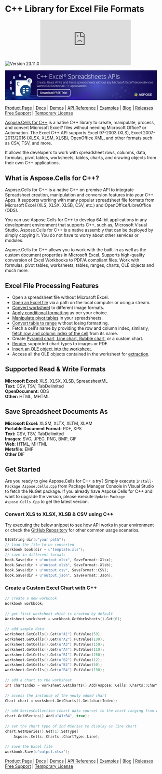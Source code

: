 # C++ Library for Excel File Formats

![Version 23.11.0](https://img.shields.io/badge/nuget-v23.11.0-blue) ![NuGet](https://img.shields.io/nuget/dt/Aspose.Cells.Cpp)

[![banner](https://raw.githubusercontent.com/Aspose/aspose.github.io/master/img/banners/aspose_cells-for-cpp-banner.png)](https://releases.aspose.com/cells/cpp/)

[Product Page](https://products.aspose.com/cells/cpp/) | [Docs](https://docs.aspose.com/cells/cpp/) | [Demos](https://products.aspose.app/cells/family) | [API Reference](https://reference.aspose.com/cells/cpp) | [Examples](https://github.com/aspose-cells/Aspose.Cells-for-C) | [Blog](https://blog.aspose.com/category/cells/) | [Releases](https://releases.aspose.com/cells/cpp/) | [Free Support](https://forum.aspose.com/c/cells) | [Temporary License](https://purchase.aspose.com/temporary-license/)

[Aspose.Cells for C++](https://products.aspose.com/cells/cpp/) is a native C++ library to create, manipulate, process, and convert Microsoft Excel? files without needing Microsoft Office? or Automation. The Excel C++ API supports Excel 97-2003 (XLS), Excel 2007-2013/2016 (XLSX, XLSM, XLSB), OpenOffice XML, and other formats such as CSV, TSV, and more.

It allows the developers to work with spreadsheet rows, columns, data, formulas, pivot tables, worksheets, tables, charts, and drawing objects from their own C++ applications.

## What is Aspose.Cells for C++?

Aspose.Cells for C++ is a native C++ on premise API to integrate Spreadsheet creation, manipulation and conversion features into your C++ Apps. It supports working with many popular spreadsheet file formats from Microsoft Excel (XLS, XLSX, XLSB, CSV, etc.) and OpenOffice/LibreOffice (ODS).

You can use Aspose.Cells for C++ to develop 64-bit applications in any development environment that supports C++, such as, Microsoft Visual Studio. Aspose.Cells for C++ is a native assembly that can be deployed by simply copying it. You do not have to worry about other services or modules.

Aspose.Cells for C++ allows you to work with the built-in as well as the custom document properties in Microsoft Excel. Supports high-quality conversion of Excel Workbooks to PDF/A compliant files. Work with formulas, pivot tables, worksheets, tables, ranges, charts, OLE objects and much more.

## Excel File Processing Features

- Open a spreadsheet file without Microsoft Excel.
- [Open an Excel file](https://docs.aspose.com/cells/cpp/different-ways-to-open-files/) via a path on the local computer or using a stream.
- [Convert worksheet](https://docs.aspose.com/cells/cpp/converting-worksheet-to-different-image-formats/) to different image formats.
- [Apply conditional formatting](https://docs.aspose.com/cells/cpp/apply-conditional-formatting-in-worksheet/) as per your choice.
- [Manipulate pivot tables](https://docs.aspose.com/cells/cpp/manipulate-pivot-table/) in your spreadsheets.
- [Convert table to range](https://docs.aspose.com/cells/cpp/tables-and-ranges/) without losing formatting.
- Fetch a cell's name by providing the row and column index, similarly, [fetch row and column index of the cell](https://docs.aspose.com/cells/cpp/names-and-indices/) from its name.
- Create [Pyramid chart, Line chart, Bubble chart](https://docs.aspose.com/cells/cpp/creating-and-customizing-charts/), or a custom chart.
- [Render](https://docs.aspose.com/cells/cpp/chart-rendering/) supported chart types to images or PDF.
- [Insert an OLE object into the worksheet](https://docs.aspose.com/cells/cpp/inserting-ole-objects-into-the-worksheet/).
- Access all the OLE objects contained in the worksheet for [extraction](https://docs.aspose.com/cells/cpp/extracting-ole-objects-from-worksheet/).

## Supported Read & Write Formats

**Microsoft Excel:** XLS, XLSX, XLSB, SpreadsheetML\
**Text:** CSV, TSV, TabDelimited\
**OpenDocument:** ODS\
**Other:** HTML, MHTML

## Save Spreadsheet Documents As

**Microsoft Excel:** XLSM, XLTX, XLTM, XLAM\
**Portable Document Format:** PDF, XPS\
**Text:** CSV, TSV, TabDelimited\
**Images:** SVG, JPEG, PNG, BMP, GIF\
**Web:** HTML, MHTML\
**Metafile:** EMF\
**Other** DIF

## Get Started

Are you ready to give Aspose.Cells for C++ a try? Simply execute `Install-Package Aspose.Cells.Cpp` from Package Manager Console in Visual Studio to fetch the NuGet package. If you already have Aspose.Cells for C++ and want to upgrade the version, please execute `Update-Package Aspose.Cells.Cpp` to get the latest version.

### Convert XLS to XLSX, XLSB & CSV using C++

Try executing the below snippet to see how API works in your environment or check the [GitHub Repository](https://github.com/aspose-cells/Aspose.Cells-for-C) for other common usage scenarios.

```c++
U16String dir(u"your path");
// load the file to be converted
Workbook book(dir + u"template.xls");
// save in different formats
book.Save(dir + u"output.xlsx", SaveFormat::Xlsx);
book.Save(dir + u"output.xlsb", SaveFormat::Xlsb);
book.Save(dir + u"output.csv", SaveFormat::CSV);
book.Save(dir + u"output.json", SaveFormat::Json);
```

### Create a Custom Excel Chart with C++

```c++
// create a new workbook
Workbook workbook;

// get first worksheet which is created by default
Worksheet worksheet = workbook.GetWorksheets().Get(0);

// add sample data
worksheet.GetCells().Get(u"A1").PutValue(50);
worksheet.GetCells().Get(u"A2").PutValue(100);
worksheet.GetCells().Get(u"A3").PutValue(150);
worksheet.GetCells().Get(u"A4").PutValue(110);
worksheet.GetCells().Get(u"B1").PutValue(260);
worksheet.GetCells().Get(u"B2").PutValue(12);
worksheet.GetCells().Get(u"B3").PutValue(50);
worksheet.GetCells().Get(u"B4").PutValue(100);

// add a chart to the worksheet
int chartIndex = worksheet.GetCharts().Add(Aspose::Cells::Charts::ChartType::Column, 5, 0, 20, 8);

// access the instance of the newly added chart
Chart chart = worksheet.GetCharts().Get(chartIndex);

// add SeriesCollection (chart data source) to the chart ranging from A1 to B4
chart.GetNSeries().Add(u"A1:B4", true);

// set the chart type of 2nd NSeries to display as line chart
chart.GetNSeries().Get(1).SetType(
	Aspose::Cells::Charts::ChartType::Line);

// save the Excel file
workbook.Save(u"output.xlsx");
```

[Product Page](https://products.aspose.com/cells/cpp/) | [Docs](https://docs.aspose.com/cells/cpp/) | [Demos](https://products.aspose.app/cells/family) | [API Reference](https://reference.aspose.com/cells/cpp) | [Examples](https://github.com/aspose-cells/Aspose.Cells-for-C) | [Blog](https://blog.aspose.com/category/cells/) | [Releases](https://releases.aspose.com/cells/cpp/) | [Free Support](https://forum.aspose.com/c/cells) | [Temporary License](https://purchase.aspose.com/temporary-license/)
